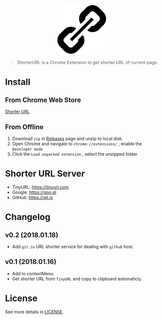 <h3 style="text-align:center;font-weight: 300;" align="center">
  <img src="128.png" width="160px">
</h3>


> ShorterURL is a Chrome Extension to get shorter URL of current page.



# Install

## From Chrome Web Store

[Shorter URL](https://chrome.google.com/webstore/detail/shorter-url/lamgchlkabdimlpbinfhejjoojbkboie)



## From Offline

1. Download `zip` in [Releases](https://github.com/jsonbruce/ShorterURL/releases) page and unzip to local disk.
2. Open Chrome and navigate to `chrome://extensions/` , enable the `Developer mode`
3. Click the `Load unpacked extension` , select the unzipped folder.



# Shorter URL Server

- TinyURL: https://tinyurl.com
- Google: https://goo.gl
- GitHub: https://git.io


# Changelog
## v0.2 (2018.01.18)
- Add `git.io` URL shorter service for dealing with `github` host.

## v0.1 (2018.01.16)
- Add to contextMenu.
- Get shorter URL from `TinyURL` and copy to clipboard automaticly.


# License
See more details in [LICENSE](LICENCE).
